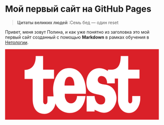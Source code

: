 # Мой первый сайт на GitHub Pages

> **Цитаты великих людей** :Семь бед — один reset

Привет, меня зовут Полина, и как уже понятно из заголовка это мой первый сайт созданный с помощью **Markdown** в рамках обучения в [Нетологии](https://netology.ru/).


![Just test it](Test-Logo.png "Just test it")
